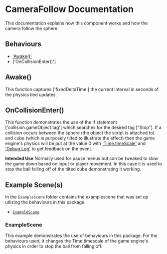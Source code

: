 ﻿# CameraFollow Documentation

This documentation explains how this component works and how the camera follow the sphere.

## Behaviours
- ['Awake()']
- ['OnCollisionEnter()']


## Awake()

This function captures ['fixedDeltaTime'] the current interval in seconds of the physics tied updates.

## OnCollisionEnter()

This function demonstrates the use of the if statement ['collision.gameObject.tag'] which searches for the desired tag ["Stop"]. If a collision occurs between the sphere (the object the script is attached to) and cube (which is purposely tilted to illustrate the effect) then the game engine's physics will be put at the value 0 with ['Time.timeScale'] and ['Debug.Log'] to get feedback on the event.

**Intended Use**
Normally used for pause menus but can be tweaked to slow the game down based on input or player movement. In this case it is used to stop the ball falling off of the tilted cube demonstrating it working.

## Example Scene(s)

In the `ExampleScene` folder contains the examplescene that was set up utlizing the behaviours in this package.

- [`ExampleScene`]

### ExampleScene

This example demonstrates the use of behaviours in this package. For the behaviours used, it changes the Time.timescale of the game engine's physics in order to stop the ball from falling off.



[`ExampleScene`]: #ExampleScene

[`Collision`]: https://docs.unity3d.com/ScriptReference/Collision.html
['OnCollisionEnter']: https://docs.unity3d.com/ScriptReference/Collider.OnCollisionEnter.html
['Time.timeScale']: https://docs.unity3d.com/ScriptReference/Time-timeScale.html
['Awake()']: https://docs.unity3d.com/ScriptReference/MonoBehaviour.Awake.html
['Debug.Log']: https://docs.unity3d.com/ScriptReference/Debug.Log.html
['Time.fixedDeltaTime']:https://docs.unity3d.com/ScriptReference/Time-fixedDeltaTime.html
['gameObject.tag']: https://docs.unity3d.com/ScriptReference/GameObject-tag.html